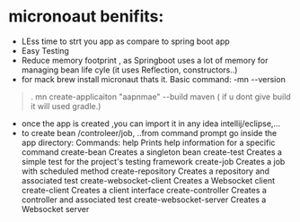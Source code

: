 # micronoaut benifits:
* LEss time to strt you app as compare to spring boot app
* Easy Testing
* Reduce memory footprint , as Springboot uses a lot of memory for managing bean life cyle (it uses Reflection, constructors..)
* for mack brew install micronaut thats it.
Basic command:
-mn --version
> . mn create-applicaiton "aapnmae" --build maven ( if u dont give build it will used gradle.)
* once the app is created ,you can import it in any idea intellij/eclipse,...
* to create bean /controleer/job, ..from command prompt go inside the app directory:
 Commands:
  help                     Prints help information for a specific command
  create-bean              Creates a singleton bean
  create-test              Creates a simple test for the project's testing framework
  create-job               Creates a job with scheduled method
  create-repository        Creates a repository and associated test
  create-websocket-client  Creates a Websocket client
  create-client            Creates a client interface
  create-controller        Creates a controller and associated test
  create-websocket-server  Creates a Websocket server
  
  
